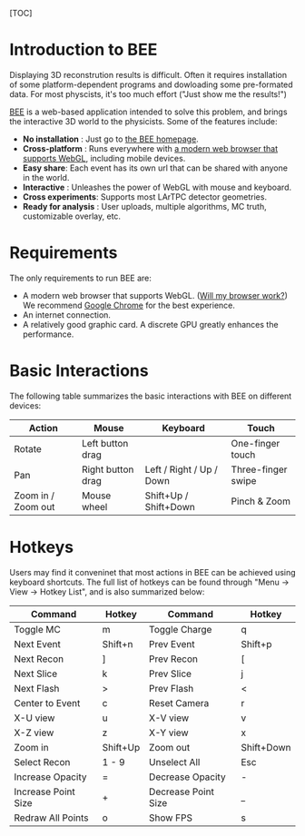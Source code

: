 [TOC]

# Introduction to BEE

Displaying 3D reconstrution results is difficult.
Often it requires installation of some platform-dependent programs and dowloading some pre-formated data.
For most physcists, it's too much effort ("Just show me the results!")

[BEE](http://www.phy.bnl.gov/wire-cell/bee/) is a web-based application intended to solve this problem, and brings the interactive 3D world to the physicists. Some of the features include:

- **No installation** : Just go to [the BEE homepage](http://www.phy.bnl.gov/wire-cell/bee/).
- **Cross-platform** : Runs everywhere with [a modern web browser that supports WebGL](http://caniuse.com/#feat=webgl), including mobile devices.
- **Easy share**: Each event has its own url that can be shared with anyone in the world.
- **Interactive** : Unleashes the power of WebGL with mouse and keyboard.
- **Cross experiments**: Supports most LArTPC detector geometries.
- **Ready for analysis** : User uploads, multiple algorithms, MC truth, customizable overlay, etc.


# Requirements

The only requirements to run BEE are:

- A modern web browser that supports WebGL. ([Will my browser work?](http://caniuse.com/#feat=webgl))
  We recommend [Google Chrome](http://www.google.com/chrome/) for the best experience.
- An internet connection.
- A relatively good graphic card. A discrete GPU greatly enhances the performance.

# Basic Interactions

The following table summarizes the basic interactions with BEE on different devices:

| Action | Mouse | Keyboard | Touch |
| ------ | ----- | -------- | ----- |
| Rotate | Left button drag | | One-finger touch |
| Pan    | Right button drag | Left / Right / Up / Down | Three-finger swipe |
| Zoom in / Zoom out | Mouse wheel | Shift+Up / Shift+Down | Pinch & Zoom |

# Hotkeys

Users may find it conveninet that most actions in BEE can be achieved using keyboard shortcuts.
The full list of hotkeys can be found through "Menu -> View -> Hotkey List", and is also summarized below:

<table class='table'>
    <thead>
      <tr>
        <th>Command</th><th>Hotkey</th>
        <th>Command</th><th>Hotkey</th>
      </tr>
    </thead>
    <tbody>
      <tr>
        <td>Toggle MC</td><td>m</td>
        <td>Toggle Charge</td><td>q</td>
      </tr>
      <tr>
        <td>Next Event</td><td>Shift+n</td>
        <td>Prev Event</td><td>Shift+p</td>
      </tr>
      <tr>
        <td>Next Recon</td><td>]</td>
        <td>Prev Recon</td><td>[</td>
      </tr>
      <tr>
        <td>Next Slice</td><td>k</td>
        <td>Prev Slice</td><td>j</td>
      </tr>
      <tr>
        <td>Next Flash</td><td>></td>
        <td>Prev Flash</td><td><</td>
      </tr>
      <tr>
        <td>Center to Event</td><td>c</td>
        <td>Reset Camera</td><td>r</td>
      </tr>
      <tr>
        <td>X-U view</td><td>u</td>
        <td>X-V view</td><td>v</td>
      </tr>
      <tr>
        <td>X-Z view</td><td>z</td>
        <td>X-Y view</td><td>x</td>
      </tr>
      <tr>
        <td>Zoom in</td><td>Shift+Up</td>
        <td>Zoom out</td><td>Shift+Down</td>
      </tr>
      <tr>
        <td>Select Recon</td><td>1 - 9</td>
        <td>Unselect All</td><td>Esc</td>
      </tr>
      <tr>
        <td>Increase Opacity</td><td>=</td>
        <td>Decrease Opacity</td><td>-</td>
      </tr>
      <tr>
        <td>Increase Point Size</td><td>+</td>
        <td>Decrease Point Size</td><td>_</td>
      </tr>
      <tr>
        <td>Redraw All Points</td><td>o</td>
        <td>Show FPS</td><td>s</td>
      </tr>
    </tbody>
</table>
